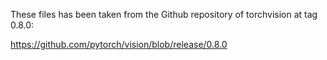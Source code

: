 These files has been taken from the Github repository of torchvision at tag 0.8.0:

https://github.com/pytorch/vision/blob/release/0.8.0